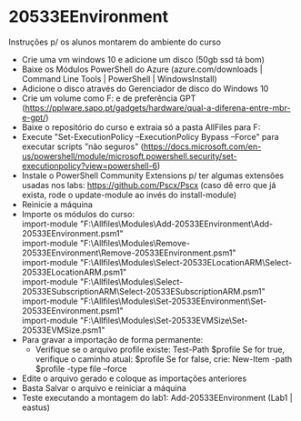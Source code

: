 # 20533EEnvironment
Instruções p/ os alunos montarem do ambiente do curso

- Crie uma vm windows 10 e adicione um disco (50gb ssd tá bom)
- Baixe os Módulos PowerShell do Azure (azure.com/downloads | Command Line Tools | PowerShell | WindowsInstall)
- Adicione o disco através do Gerenciador de disco do Windows 10
- Crie um volume como F: e de preferência GPT (https://pplware.sapo.pt/gadgets/hardware/qual-a-diferena-entre-mbr-e-gpt/)
- Baixe o repositório do curso e extraia só a pasta AllFiles para F:
- Execute "Set-ExecutionPolicy –ExecutionPolicy Bypass –Force" para executar scripts "não seguros" (https://docs.microsoft.com/en-us/powershell/module/microsoft.powershell.security/set-executionpolicy?view=powershell-6)
- Instale o PowerShell Community Extensions p/ ter algumas extensões usadas nos labs: https://github.com/Pscx/Pscx (caso dê erro que já exista, rode o update-module ao invés do install-module)
- Reinicie a máquina
- Importe os módulos do curso: <br>
	import-module "F:\Allfiles\Modules\Add-20533EEnvironment\Add-20533EEnvironment.psm1"<br>
	import-module "F:\Allfiles\Modules\Remove-20533EEnvironment\Remove-20533EEnvironment.psm1"<br>
	import-module "F:\Allfiles\Modules\Select-20533ELocationARM\Select-20533ELocationARM.psm1"<br>
	import-module "F:\Allfiles\Modules\Select-20533ESubscriptionARM\Select-20533ESubscriptionARM.psm1"<br>
	import-module "F:\Allfiles\Modules\Set-20533EEnvironment\Set-20533EEnvironment.psm1"<br>
	import-module "F:\Allfiles\Modules\Set-20533EVMSize\Set-20533EVMSize.psm1"<br>
- Para gravar a importação de forma permanente:
	- Verifique se o arquivo profile existe:
		Test-Path $profile
		Se for true, verifique o caminho atual:
			$profile
		Se for false, crie:
			New-Item -path $profile -type file –force
- Edite o arquivo gerado e coloque as importações anteriores
- Basta Salvar o arquivo e reiniciar a máquina
- Teste executando a montagem do lab1:
	Add-20533EEnvironment (Lab1 | eastus)
